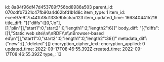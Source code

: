 id: 8a84f96df47d453789f756bd8986a503
parent_id: 070cdfb7321c47fb90a4d62bfd1b1d8c
item_type: 1
item_id: ecee97e9f7b441b18d13359b5c5ac123
item_updated_time: 1663404415218
title_diff: "[{\"diffs\":[[0,\"Jo\"],[1,\"plin\"]],\"start1\":0,\"start2\":0,\"length1\":2,\"length2\":6}]"
body_diff: "[{\"diffs\":[[1,\"Static web site\\\n\\\nRDF\\\n\\\nBrowser-based ed\\\n\"]],\"start1\":0,\"start2\":0,\"length1\":0,\"length2\":39}]"
metadata_diff: {"new":{},"deleted":[]}
encryption_cipher_text: 
encryption_applied: 0
updated_time: 2022-09-17T08:46:55.392Z
created_time: 2022-09-17T08:46:55.392Z
type_: 13